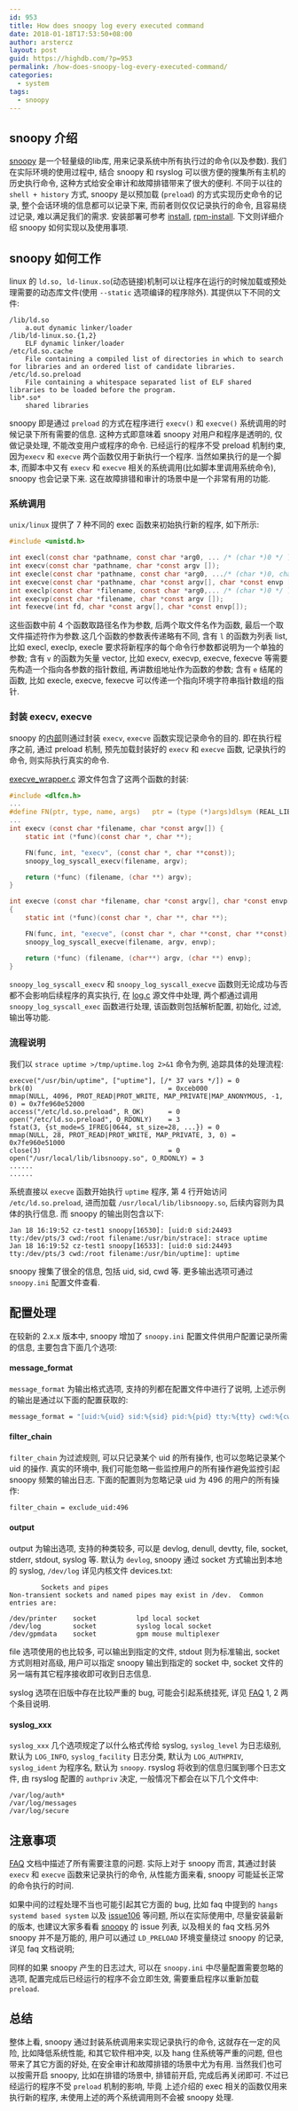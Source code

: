 ```yaml
---
id: 953
title: How does snoopy log every executed command
date: 2018-01-18T17:53:50+08:00
author: arstercz
layout: post
guid: https://highdb.com/?p=953
permalink: /how-does-snoopy-log-every-executed-command/
categories:
  - system
tags:
  - snoopy
---
```

## snoopy 介绍

[snoopy](https://github.com/a2o/snoopy) 是一个轻量级的lib库, 用来记录系统中所有执行过的命令(以及参数). 我们在实际环境的使用过程中, 结合 snoopy 和 rsyslog 可以很方便的搜集所有主机的历史执行命令, 这种方式给安全审计和故障排错带来了很大的便利. 不同于以往的 `shell + history` 方式, snoopy 是以预加载 (`preload`) 的方式实现历史命令的记录, 整个会话环境的信息都可以记录下来, 而前者则仅仅记录执行的命令, 且容易绕过记录, 难以满足我们的需求. 安装部署可参考 [install](https://github.com/a2o/snoopy/blob/master/doc/INSTALL.md), [rpm-install](https://github.com/arstercz/sys-rpm). 下文则详细介绍 snoopy 如何实现以及使用事项.

## snoopy 如何工作

linux 的 `ld.so, ld-linux.so`(动态链接)机制可以让程序在运行的时候加载或预处理需要的动态库文件(使用 `--static` 选项编译的程序除外). 其提供以下不同的文件:

```
/lib/ld.so
    a.out dynamic linker/loader
/lib/ld-linux.so.{1,2}
    ELF dynamic linker/loader
/etc/ld.so.cache
    File containing a compiled list of directories in which to search for libraries and an ordered list of candidate libraries.
/etc/ld.so.preload
    File containing a whitespace separated list of ELF shared libraries to be loaded before the program.
lib*.so*
    shared libraries
```
snoopy 即是通过 `preload` 的方式在程序进行 `execv()` 和 `execve()` 系统调用的时候记录下所有需要的信息. 这种方式即意味着 snoopy 对用户和程序是透明的, 仅做记录处理, 不能改变用户或程序的命令. 已经运行的程序不受 preload 机制约束, 因为`execv` 和 `execve` 两个函数仅用于新执行一个程序. 当然如果执行的是一个脚本, 而脚本中又有 `execv` 和 `execve` 相关的系统调用(比如脚本里调用系统命令), snoopy 也会记录下来. 这在故障排错和审计的场景中是一个非常有用的功能.

### 系统调用

`unix/linux` 提供了 7 种不同的 exec 函数来初始执行新的程序, 如下所示:

```c
#include <unistd.h>

int execl(const char *pathname, const char *arg0, ... /* (char *)0 */ );
int execv(const char *pathname, char *const argv []);
int execle(const char *pathname, const char *arg0, .../* (char *)0, char *const envp[] */ );
int execve(const char *pathname, char *const argv[], char *const envp []);
int execlp(const char *filename, const char *arg0,... /* (char *)0 */ );
int execvp(const char *filename, char *const argv []);
int fexecve(int fd, char *const argv[], char *const envp[]);
```
这些函数中前 4 个函数取路径名作为参数, 后两个取文件名作为函数, 最后一个取文件描述符作为参数.这几个函数的参数表传递略有不同, 含有 `l` 的函数为列表 list, 比如 execl, execlp, execle 要求将新程序的每个命令行参数都说明为一个单独的参数; 含有 `v` 的函数为矢量 vector, 比如 execv, execvp, execve, fexecve 等需要先构造一个指向各参数的指针数组, 再讲数组地址作为函数的参数; 含有 `e` 结尾的函数, 比如 execle, execve, fexecve 可以传递一个指向环境字符串指针数组的指针.

### 封装 execv, execve

snoopy 的[内部](https://github.com/a2o/snoopy/blob/master/doc/internals/README.md)则通过封装 `execv`, `execve` 函数实现记录命令的目的. 即在执行程序之前, 通过 preload 机制, 预先加载封装好的 `execv` 和 `execve` 函数, 记录执行的命令, 则实际执行真实的命令.

[execve_wrapper.c](https://github.com/a2o/snoopy/blob/master/src/eventsource/execve_wrapper.c) 源文件包含了这两个函数的封装:
```c
#include <dlfcn.h>
...
#define FN(ptr, type, name, args)   ptr = (type (*)args)dlsym (REAL_LIBC, name)
...
int execv (const char *filename, char *const argv[]) {
    static int (*func)(const char *, char **);

    FN(func, int, "execv", (const char *, char **const));
    snoopy_log_syscall_execv(filename, argv);

    return (*func) (filename, (char **) argv);
}

int execve (const char *filename, char *const argv[], char *const envp[])
{
    static int (*func)(const char *, char **, char **);

    FN(func, int, "execve", (const char *, char **const, char **const));
    snoopy_log_syscall_execve(filename, argv, envp);

    return (*func) (filename, (char**) argv, (char **) envp);
}
```

`snoopy_log_syscall_execv` 和 `snoopy_log_syscall_execve` 函数则无论成功与否都不会影响后续程序的真实执行, 在 [log.c](https://github.com/a2o/snoopy/blob/master/src/log.c) 源文件中处理, 两个都通过调用 `snoopy_log_syscall_exec` 函数进行处理, 该函数则包括解析配置, 初始化, 过滤, 输出等功能.

### 流程说明

我们以 `strace uptime >/tmp/uptime.log 2>&1` 命令为例, 追踪具体的处理流程:
```
execve("/usr/bin/uptime", ["uptime"], [/* 37 vars */]) = 0
brk(0)                                  = 0xceb000
mmap(NULL, 4096, PROT_READ|PROT_WRITE, MAP_PRIVATE|MAP_ANONYMOUS, -1, 0) = 0x7fe960e52000
access("/etc/ld.so.preload", R_OK)      = 0
open("/etc/ld.so.preload", O_RDONLY)    = 3
fstat(3, {st_mode=S_IFREG|0644, st_size=28, ...}) = 0
mmap(NULL, 28, PROT_READ|PROT_WRITE, MAP_PRIVATE, 3, 0) = 0x7fe960e51000
close(3)                                = 0
open("/usr/local/lib/libsnoopy.so", O_RDONLY) = 3
......
......
```
系统直接以 `execve` 函数开始执行 `uptime` 程序, 第 4 行开始访问 `/etc/ld.so.preload`, 进而加载 `/usr/local/lib/libsnoopy.so`, 后续内容则为具体的执行信息. 而 snoopy 的输出则包含以下:
```
Jan 18 16:19:52 cz-test1 snoopy[16530]: [uid:0 sid:24493 tty:/dev/pts/3 cwd:/root filename:/usr/bin/strace]: strace uptime
Jan 18 16:19:52 cz-test1 snoopy[16533]: [uid:0 sid:24493 tty:/dev/pts/3 cwd:/root filename:/usr/bin/uptime]: uptime
```
snoopy 搜集了很全的信息, 包括 uid, sid, cwd 等. 更多输出选项可通过 `snoopy.ini` 配置文件查看.

## 配置处理

在较新的 2.x.x 版本中, snoopy 增加了 `snoopy.ini` 配置文件供用户配置记录所需的信息, 主要包含下面几个选项:

#### message_format

`message_format` 为输出格式选项, 支持的列都在配置文件中进行了说明, 上述示例的输出是通过以下面的配置获取的:
```bash
message_format = "[uid:%{uid} sid:%{sid} pid:%{pid} tty:%{tty} cwd:%{cwd} filename:%{filename}]: %{cmdline}"
```

#### filter_chain

`filter_chain` 为过滤规则, 可以只记录某个 uid 的所有操作, 也可以忽略记录某个 uid 的操作. 真实的环境中, 我们可能忽略一些监控用户的所有操作避免监控引起 snoopy 频繁的输出日志. 下面的配置则为忽略记录 uid 为 496 的用户的所有操作:

```bash
filter_chain = exclude_uid:496
```

#### output

output 为输出选项, 支持的种类较多, 可以是 devlog, denull, devtty, file, socket, stderr, stdout, syslog 等. 默认为 `devlog`, snoopy 通过 socket 方式输出到本地的 syslog, `/dev/log` 详见内核文件 devices.txt:
```
        Sockets and pipes
Non-transient sockets and named pipes may exist in /dev.  Common entries are:

/dev/printer    socket          lpd local socket
/dev/log        socket          syslog local socket
/dev/gpmdata    socket          gpm mouse multiplexer
```

file 选项使用的也比较多, 可以输出到指定的文件, stdout 则为标准输出, socket 方式则相对高级, 用户可以指定 snoopy 输出到指定的 socket 中, socket 文件的另一端有其它程序接收即可收到日志信息.

syslog 选项在旧版中存在比较严重的 bug, 可能会引起系统挂死, 详见 [FAQ](https://github.com/a2o/snoopy/blob/master/doc/FAQ.md) 1, 2 两个条目说明.

#### syslog_xxx

`syslog_xxx` 几个选项规定了以什么格式传给 syslog, `syslog_level` 为日志级别, 默认为 `LOG_INFO`, `syslog_facility` 日志分类, 默认为 `LOG_AUTHPRIV`, `syslog_ident` 为程序名, 默认为 `snoopy`. rsyslog 将收到的信息归属到哪个日志文件, 由 rsyslog 配置的 `authpriv` 决定, 一般情况下都会在以下几个文件中:
```
/var/log/auth*
/var/log/messages
/var/log/secure
```

## 注意事项

[FAQ](https://github.com/a2o/snoopy/blob/master/doc/FAQ.md) 文档中描述了所有需要注意的问题. 实际上对于 snoopy 而言, 其通过封装 `execv` 和 `execve` 函数来记录执行的命令, 从性能方面来看, snoopy 可能延长正常的命令执行的时间. 

如果中间的过程处理不当也可能引起其它方面的 bug, 比如 faq 中提到的 `hangs systemd based system` 以及 [issue106](https://github.com/a2o/snoopy/issues/106) 等问题, 所以在实际使用中, 尽量安装最新的版本, 也建议大家多看看 [snoopy](https://github.com/a2o/snoopy) 的 issue 列表, 以及相关的 faq 文档.另外 snoopy 并不是万能的, 用户可以通过 `LD_PRELOAD` 环境变量绕过 snoopy 的记录, 详见 faq 文档说明;

同样的如果 snoopy 产生的日志过大, 可以在 `snoopy.ini` 中尽量配置需要忽略的选项, 配置完成后已经运行的程序不会立即生效, 需要重启程序以重新加载 `preload`.

## 总结

整体上看, snoopy 通过封装系统调用来实现记录执行的命令, 这就存在一定的风险, 比如降低系统性能, 和其它软件相冲突, 以及 hang 住系统等严重的问题, 但也带来了其它方面的好处, 在安全审计和故障排错的场景中尤为有用. 当然我们也可以按需开启 snoopy, 比如在排错的场景中, 排错前开启, 完成后再关闭即可. 不过已经运行的程序不受 `preload` 机制的影响, 毕竟 上述介绍的 exec 相关的函数仅用来执行新的程序, 未使用上述的两个系统调用则不会被 snoopy 处理.

